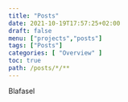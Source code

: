 ```yaml
---
title: "Posts"
date: 2021-10-19T17:57:25+02:00
draft: false
menu: ["projects","posts"]
tags: ["Posts"]
categories: [ "Overview" ]
toc: true
path: /posts/*/**
---
```


Blafasel